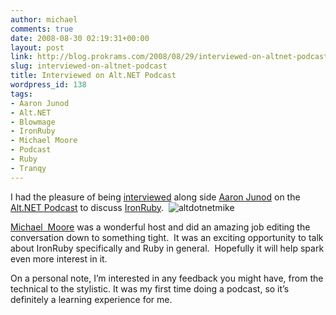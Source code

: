 ```yaml
---
author: michael
comments: true
date: 2008-08-30 02:19:31+00:00
layout: post
link: http://blog.prokrams.com/2008/08/29/interviewed-on-altnet-podcast/
slug: interviewed-on-altnet-podcast
title: Interviewed on Alt.NET Podcast
wordpress_id: 138
tags:
- Aaron Junod
- Alt.NET
- Blowmage
- IronRuby
- Michael Moore
- Podcast
- Ruby
- Tranqy
---
```


I had the pleasure of being [interviewed](http://altnetpodcast.com/episodes/9-state-of-ironruby) along side [Aaron Junod](http://rubydoes.net/) on the [Alt.NET Podcast](http://altnetpodcast.com/) to discuss [IronRuby](http://www.ironruby.net).  ![altdotnetmike](http://blog.prokrams.com/wp-content/uploads/2008/08/altdotnetmike.png)

[Michael  Moore](http://blowmage.com/) was a wonderful host and did an amazing job editing the conversation down to something tight.  It was an exciting opportunity to talk about IronRuby specifically and Ruby in general.  Hopefully it will help spark even more interest in it.

On a personal note, I’m interested in any feedback you might have, from the technical to the stylistic. It was my first time doing a podcast, so it’s definitely a learning experience for me.
